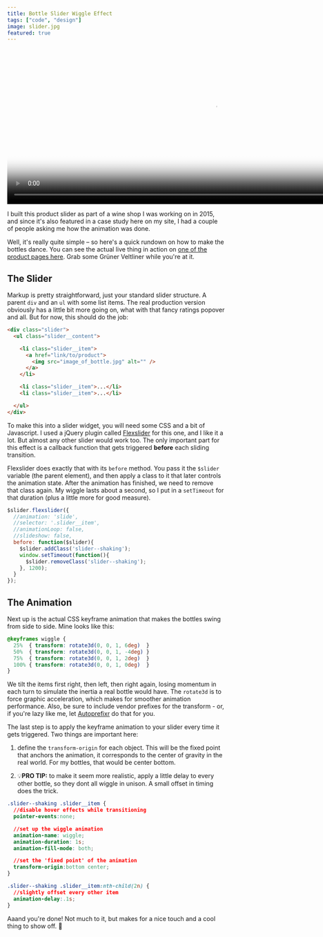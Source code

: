 ```yaml
---
title: Bottle Slider Wiggle Effect
tags: ["code", "design"]
image: slider.jpg
featured: true
---
```


<div class="extend">
  <video poster="bottleslider-still.jpg" preload="" autoplay="autoplay" loop="loop" width="960" height="360">
    <source src="bottleslider.webm" type="video/webm" />
    <source src="bottleslider.mp4" type="video/mp4" />
  </video>
</div>

<p class="lead">I built this product slider as part of a wine shop I was working on in 2015, and since it's also featured in a case study here on my site, I had a couple of people asking me how the animation was done.</p>

Well, it's really quite simple &ndash; so here's a quick rundown on how to make the bottles dance. You can see the actual live thing in action on [one of the product pages here](http://www.weingut-huber.at/product/gruener-veltliner-alte-setzen-erste-lage-2015/). Grab some Grüner Veltliner while you're at it.

## The Slider

Markup is pretty straightforward, just your standard slider structure. A parent `div` and an `ul` with some list items. The real production version obviously has a little bit more going on, what with that fancy ratings popover and all. But for now, this should do the job:

```html
<div class="slider">
  <ul class="slider__content">

    <li class="slider__item">
      <a href="link/to/product">
        <img src="image_of_bottle.jpg" alt="" />
      </a>
    </li>

    <li class="slider__item">...</li>
    <li class="slider__item">...</li>

  </ul>
</div>
```

To make this into a slider widget, you will need some CSS and a bit of Javascript. I used a jQuery plugin called [Flexslider](https://github.com/woocommerce/FlexSlider) for this one, and I like it a lot. But almost any other slider would work too. The only important part for this effect is a callback function that gets triggered __before__ each sliding transition.

Flexslider does exactly that with its `before` method. You pass it the `$slider` variable (the parent element), and then apply a class to it that later controls the animation state. After the animation has finished, we need to remove that class again. My wiggle lasts about a second, so I put in a `setTimeout` for that duration (plus a little more for good measure).

```js
$slider.flexslider({
  //animation: 'slide',
  //selector: '.slider__item',
  //animationLoop: false,
  //slideshow: false,
  before: function($slider){
    $slider.addClass('slider--shaking');
    window.setTimeout(function(){
      $slider.removeClass('slider--shaking');
    }, 1200);
  }
});
```

## The Animation

Next up is the actual CSS keyframe animation that makes the bottles swing from side to side. Mine looks like this:

```css
@keyframes wiggle {
  25%  { transform: rotate3d(0, 0, 1, 6deg)  }
  50%  { transform: rotate3d(0, 0, 1, -4deg) }
  75%  { transform: rotate3d(0, 0, 1, 2deg)  }
  100% { transform: rotate3d(0, 0, 1, 0deg)  }
}
```

We tilt the items first right, then left, then right again, losing momentum in each turn to simulate the inertia a real bottle would have.
The `rotate3d` is to force graphic acceleration, which makes for smoother animation performance. Also, be sure to include vendor prefixes for the transform - or, if you're lazy like me, let [Autoprefixr](https://www.npmjs.com/package/gulp-autoprefixer) do that for you.

The last step is to apply the keyframe animation to your slider every time it gets triggered. 
Two things are important here: 

1) define the `transform-origin` for each object. This will be the fixed point that anchors the animation, it corresponds to the center of gravity in the real world. For my bottles, that would be center bottom.

2) 💡__PRO TIP:__ to make it seem more realistic, apply a little delay to every other bottle, so they dont all wiggle in unison. A small offset in timing does the trick. 

```css
.slider--shaking .slider__item {
  //disable hover effects while transitioning
  pointer-events:none;

  //set up the wiggle animation
  animation-name: wiggle;
  animation-duration: 1s;
  animation-fill-mode: both;

  //set the 'fixed point' of the animation
  transform-origin:bottom center;
}

.slider--shaking .slider__item:nth-child(2n) {
  //slightly offset every other item
  animation-delay:.1s;
}
```

Aaand you're done! Not much to it, but makes for a nice touch and a cool thing to show off. 🍾
